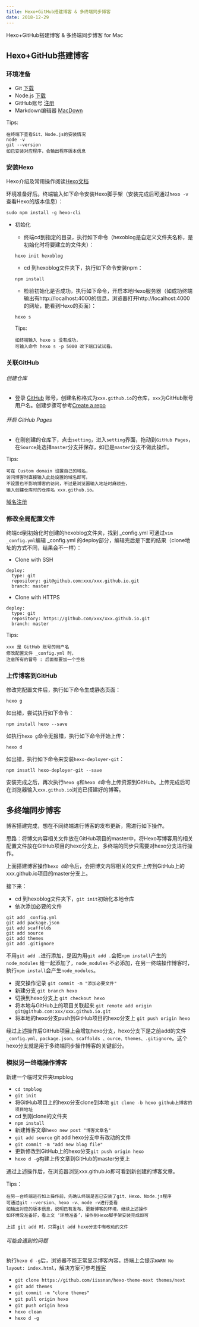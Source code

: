 ```yaml
---
title: Hexo+GitHub搭建博客 & 多终端同步博客
date: 2018-12-29
---
```

Hexo+GitHub搭建博客 & 多终端同步博客 for Mac

## Hexo+GitHub搭建博客

### 环境准备

* Git       [下载](https://git-scm.com)
* Node.js   [下载](https://nodejs.org/en/)
* GitHub账号 [注册](https://github.com)
* Markdown编辑器 [MacDown](https://macdown.uranusjr.com)

Tips:

```
在终端下查看Git、Node.js的安装情况
node -v
git --version
如已安装对应程序，会输出程序版本信息
```

### 安装Hexo

Hexo介绍及常用操作阅读[Hexo文档](https://hexo.io/zh-cn/docs/)

环境准备好后。终端输入如下命令安装Hexo脚手架（安装完成后可通过`hexo -v`查看Hexo的版本信息）：

```
sudo npm install -g hexo-cli
```

* 初始化
  * 终端cd到指定的目录，执行如下命令（hexoblog是自定义文件夹名称，是初始化时将要建立的文件夹）：
  
  ```
  hexo init hexoblog
  ```
  
  * cd 到hexoblog文件夹下，执行如下命令安装npm：
  
  ```
  npm install
  ```
  
  * 检验初始化是否成功，执行如下命令，开启本地Hexo服务器（如成功终端输出有http://localhost:4000的信息，浏览器打开http://localhost:4000的网址，能看到Hexo的页面）：

  ```
  hexo s
  ```
  
  Tips:
  
  ```
  如终端输入 hexo s 没有成功，
  可输入命令 hexo s -p 5000 改下端口试试看。
  ```
  
### 关联GitHub

###### 创建仓库

* 登录 [GitHub](https://github.com) 账号，创建名称格式为`xxx.github.io`的仓库，`xxx`为GitHub账号用户名。创建步骤可参考[Create a repo](https://help.github.com/articles/create-a-repo/)

###### 开启 GitHub Pages

* 在刚创建的仓库下，点击`setting`，进入`setting`界面，拖动到`GitHub Pages`，在`Source`处选择`master`分支并保存，如已是`master`分支不做此操作。

 Tips:
 
 ```
 可在 Custom domain 设置自己的域名，
 访问博客时直接输入此处设置的域名即可。
 不设置也不影响博客的访问，不过是浏览器输入地址时麻烦些，
 输入创建仓库时的仓库名 xxx.github.io。
 ```
 
 [域名注册](https://wanwang.aliyun.com/?spm=5176.8142029.735711.62.3d2c6d3ex1u7aA)
 
### 修改全局配置文件

终端cd到初始化时创建的hexoblog文件夹，找到 _config.yml 可通过`vim _config.yml`编辑 _config.yml 的deploy部分，编辑完后是下面的结果（clone地址的方式不同，结果会不一样）：

* Clone with SSH

```
deploy:
  type: git
  repository: git@github.com:xxx/xxx.github.io.git
  branch: master
```

* Clone with HTTPS

```
deploy:
  type: git
  repository: https://github.com/xxx/xxx.github.io.git
  branch: master
```

Tips:

```
xxx 是 GitHub 账号的用户名
修改配置文件 _config.yml 时，
注意所有的冒号 : 后面都要加一个空格
```

### 上传博客到GitHub

修改完配置文件后，执行如下命令生成静态页面：

```
hexo g
```

如出错，尝试执行如下命令：

```
npm install hexo --save
```

如执行`hexo g`命令无报错，执行如下命令开始上传：

```
hexo d
```

如出错，执行如下命令来安装`hexo-deployer-git`：

```
npm insatll hexo-deployer-git --save
```

安装完成之后，再次执行`hexo g`和`hexo d`命令上传资源到GitHub。上传完成后可在浏览器输入`xxx.github.io`浏览已搭建好的博客。

## 多终端同步博客

博客搭建完成，想在不同终端进行博客的发布更新，需进行如下操作。

思路：将博文内容相关文件放在GitHub项目的master中，将Hexo写博客用的相关配置文件放在GitHub项目的hexo分支上，多终端的同步只需要对hexo分支进行操作。

上面搭建博客操作`hexo d`命令后，会把博文内容相关的文件上传到GitHub上的xxx.github.io项目的master分支上。

接下来：

* cd 到hexoblog文件夹下，`git init`初始化本地仓库
* 依次添加必要的文件

```
git add _config.yml
git add package.json
git add scaffolds
git add source
git add themes
git add .gitignore
```

不用`git add .`进行添加，是因为用`git add .`会把`npm install`产生的 `node_modules` 给一起添加了，`node_modules` 不必添加，在另一终端操作博客时，执行`npm install`会产生`node_modules`。

* 提交操作记录 `git commit -m "添加必要文件"`
* 新建分支 `git branch hexo`
* 切换到hexo分支上 `git checkout hexo`
* 将本地与GitHub上的项目关联起来
`git remote add origin git@github.com:xxx/xxx.github.io.git`
* 将本地的hexo分支push到GitHub项目的hexo分支上
`git push origin hexo`

经过上述操作后GitHub项目上会增加hexo分支，hexo分支下是之前add的文件 `_config.yml、package.json、scaffolds 、ource、themes、.gitignore`。这个hexo分支就是用于多终端同步操作博客的关键部分。

### 模拟另一终端操作博客

新建一个临时文件夹tmpblog

* `cd tmpblog`
* `git init`
* 将GitHub项目上的hexo分支clone到本地
 `git clone -b hexo github上博客的项目地址`
* cd 到刚clone的文件夹
* `npm install`
* 新建博客文章`hexo new post "博客文章名"`
* `git add source` git add hexo分支中有改动的文件
* `git commit -m "add new blog file"`
* 更新修改到GitHub上的hexo分支`git push origin hexo`
* `hexo d -g`构建上传文章到GitHub的master分支上

通过上述操作后，在浏览器浏览xxx.github.io即可看到新创建的博客文章。

Tips：

```
在另一台终端进行如上操作前，先确认终端是否已安装了git、Hexo、Node.js程序
可通过git --version、hexo -v、node -v进行查看
如输出对应的版本信息，说明已有发布、更新博客的环境，继续上述操作
如环境没准备好，看上文 ‘环境准备’，操作到Hexo脚手架安装完成即可
```

```
上述 git add 时，只需git add hexo分支中有改动的文件
```

###### 可能会遇到的问题

执行`hexo d -g`后，浏览器不能正常显示博客内容，终端上会提示`WARN No layout: index.html`，解决方案可参考[博客](http://www.cnblogs.com/LandWind/articles/8952362.html)

* `git clone https://github.com/iissnan/hexo-theme-next themes/next`
* `git add themes`
* `git commit -m "clone themes"`
* `git pull origin hexo`
* `git push origin hexo`
* `hexo clean`
* `hexo d -g`
